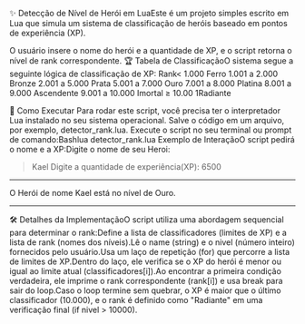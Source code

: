 ✨ Detecção de Nível de Herói em LuaEste é um projeto simples escrito em Lua que simula um sistema de classificação de heróis baseado em pontos de experiência (XP). 

O usuário insere o nome do herói e a quantidade de XP, e o script retorna o nível de rank correspondente.
🏆 Tabela de ClassificaçãoO sistema segue a seguinte lógica de classificação de XP:
Rank< 1.000 Ferro
1.001 a 2.000 Bronze
2.001 a 5.000 Prata
5.001 a 7.000 Ouro
7.001 a 8.000 Platina
8.001 a 9.000 Ascendente
9.001 a 10.000 Imortal
≥ 10.00 1Radiante

🚀 Como Executar
Para rodar este script, você precisa ter o interpretador Lua instalado no seu sistema operacional.
Salve o código em um arquivo, por exemplo, detector_rank.lua.
Execute o script no seu terminal ou prompt de comando:Bashlua detector_rank.lua
Exemplo de InteraçãoO script pedirá o nome e a XP:Digite o nome de seu Heroi:
> Kael
Digite a quantidade de experiência(XP):
> 6500

-------------------------------------

O Herói de nome Kael está no nível de Ouro.

-------------------------------------
🛠️ Detalhes da ImplementaçãoO script utiliza uma abordagem sequencial para determinar o rank:Define a lista de classificadores (limites de XP) e a lista de rank (nomes dos níveis).Lê o name (string) e o nivel (número inteiro) fornecidos pelo usuário.Usa um laço de repetição (for) que percorre a lista de limites de XP.Dentro do laço, ele verifica se o XP do herói é menor ou igual ao limite atual (classificadores[i]).Ao encontrar a primeira condição verdadeira, ele imprime o rank correspondente (rank[i]) e usa break para sair do loop.Caso o loop termine sem quebrar, o XP é maior que o último classificador (10.000), e o rank é definido como "Radiante" em uma verificação final (if nivel > 10000).
